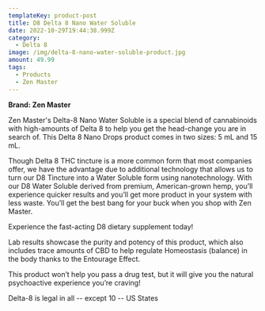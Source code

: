 ```yaml
---
templateKey: product-post
title: D8 Delta 8 Nano Water Soluble
date: 2022-10-29T19:44:38.999Z
category:
  - Delta 8
image: /img/delta-8-nano-water-soluble-product.jpg
amount: 49.99
tags:
  - Products
  - Zen Master
---
```



**Brand: Zen Master**

Zen Master's Delta-8 Nano Water Soluble is a special blend of cannabinoids with high-amounts of Delta 8 to help you get the head-change you are in search of. This Delta 8 Nano Drops product comes in two sizes: 5 mL and 15 mL.

Though Delta 8 THC tincture is a more common form that most companies offer, we have the advantage due to additional technology that allows us to turn our D8 Tincture into a Water Soluble form using nanotechnology. With our D8 Water Soluble derived from premium, American-grown hemp, you’ll experience quicker results and you’ll get more product in your system with less waste. You’ll get the best bang for your buck when you shop with Zen Master.

Experience the fast-acting D8 dietary supplement today!

Lab results showcase the purity and potency of this product, which also includes trace amounts of CBD to help regulate Homeostasis (balance) in the body thanks to the Entourage Effect.

This product won’t help you pass a drug test, but it will give you the natural psychoactive experience you’re craving!

Delta-8 is legal in all -- except 10 -- US States